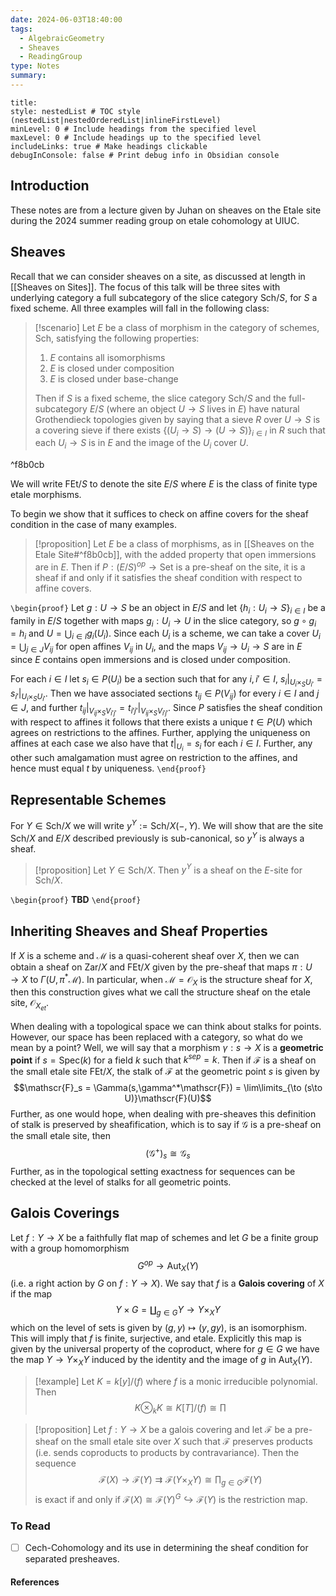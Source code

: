 ```yaml
---
date: 2024-06-03T18:40:00
tags:
  - AlgebraicGeometry
  - Sheaves
  - ReadingGroup
type: Notes
summary:
---
```

```table-of-contents
title: 
style: nestedList # TOC style (nestedList|nestedOrderedList|inlineFirstLevel)
minLevel: 0 # Include headings from the specified level
maxLevel: 0 # Include headings up to the specified level
includeLinks: true # Make headings clickable
debugInConsole: false # Print debug info in Obsidian console
```
## Introduction

These notes are from a lecture given by Juhan on sheaves on the Etale site during the 2024 summer reading group on etale cohomology at UIUC.

## Sheaves

Recall that we can consider sheaves on a site, as discussed at length in [[Sheaves on Sites]]. The focus of this talk will be three sites with underlying category a full subcategory of the slice category $\mathsf{Sch}/S$, for $S$ a fixed scheme. All three examples will fall in the following class:

>[!scenario] 
>Let $E$ be a class of morphism in the category of schemes, $\mathsf{Sch}$, satisfying the following properties:
>1. $E$ contains all isomorphisms
>2. $E$ is closed under composition
>3. $E$ is closed under base-change
>   
>Then if $S$ is a fixed scheme, the slice category $\mathsf{Sch}/S$ and the full-subcategory $E/S$ (where an object $U\to S$ lives in $E$) have natural Grothendieck topologies given by saying that a sieve $R$ over $U\to S$ is a covering sieve if there exists $\{(U_i\to S)\to (U\to S)\}_{i \in I}$ in $R$ such that each $U_i\to S$ is in $E$ and the image of the $U_i$ cover $U$.

^f8b0cb

We will write $\mathsf{FEt}/S$ to denote the site $E/S$ where $E$ is the class of finite type etale morphisms.

To begin we show that it suffices to check on affine covers for the sheaf condition in the case of many examples.

>[!proposition]
>Let $E$ be a class of morphisms, as in [[Sheaves on the Etale Site#^f8b0cb]], with the added property that open immersions are in $E$. Then if $P:(E/S)^{op}\to \mathsf{Set}$ is a pre-sheaf on the site, it is a sheaf if and only if it satisfies the sheaf condition with respect to affine covers.

`\begin{proof}`
Let $g:U\to S$ be an object in $E/S$ and let $\{h_i:U_i\to S\}_{i \in I}$ be a family in $E/S$ together with maps $g_i:U_i\to U$ in the slice category, so $g\circ g_i = h_i$ and $U = \bigcup_{i \in I}g_i(U_i)$. Since each $U_i$ is a scheme, we can take a cover $U_i = \bigcup_{j \in J}V_{ij}$ for open affines $V_{ij}$ in $U_i$, and the maps $V_{ij}\to U_i\to S$ are in $E$ since $E$ contains open immersions and is closed under composition.

For each $i \in I$ let $s_i \in P(U_i)$ be a section such that for any $i,i' \in I$, $s_i\vert_{U_i\times_SU_{i'}} = s_{i'}\vert_{U_i\times_SU_{i'}}$. Then we have associated sections $t_{ij} \in P(V_{ij})$ for every $i \in I$ and $j \in J$, and further $t_{ij}\vert_{V_{ij}\times_SV_{i'j'}} = t_{i'j'}\vert_{V_{ij}\times_SV_{i'j'}}$. Since $P$ satisfies the sheaf condition with respect to affines it follows that there exists a unique $t \in P(U)$ which agrees on restrictions to the affines. Further, applying the uniqueness on affines at each case we also have that $t\vert_{U_i} = s_i$ for each $i \in I$. Further, any other such amalgamation must agree on restriction to the affines, and hence must equal $t$ by uniqueness.
`\end{proof}`

## Representable Schemes

For $Y \in \mathsf{Sch}/X$ we will write $y^Y := \mathsf{Sch}/X(-,Y)$. We will show that are the site $\mathsf{Sch}/X$ and $E/X$ described previously is sub-canonical, so $y^Y$ is always a sheaf.

>[!proposition]
>Let $Y \in \mathsf{Sch}/X$. Then $y^Y$ is a sheaf on the $E$-site for $\mathsf{Sch}/X$.

`\begin{proof}`
**TBD**
`\end{proof}`


## Inheriting Sheaves and Sheaf Properties

If $X$ is a scheme and $\mathscr{M}$ is a quasi-coherent sheaf over $X$, then we can obtain a sheaf on $\mathsf{Zar}/X$ and $\mathsf{FEt}/X$ given by the pre-sheaf that maps $\pi:U\to X$ to $\Gamma(U,\pi^*\mathscr{M})$. In particular, when $\mathscr{M} = \mathcal{O}_X$ is the structure sheaf for $X$, then this construction gives what we call the structure sheaf on the etale site, $\mathcal{O}_{X_{et}}$.


When dealing with a topological space we can think about stalks for points. However, our space has been replaced with a category, so what do we mean by a point? Well, we will say that a morphism $\gamma:s\to X$ is a **geometric point** if $s = \mathsf{Spec}(k)$ for a field $k$ such that $k^{sep} = k$. Then if $\mathscr{F}$ is a sheaf on the small etale site $\mathsf{FEt}/X$, the stalk of $\mathscr{F}$ at the geometric point $s$ is given by
$$\mathscr{F}_s = \Gamma(s,\gamma^*\mathscr{F}) = \lim\limits_{\to (s\to U)}\mathscr{F}(U)$$
Further, as one would hope, when dealing with pre-sheaves this definition of stalk is preserved by sheafification, which is to say if $\mathscr{G}$ is a pre-sheaf on the small etale site, then
$$(\mathscr{G}^+)_s \cong \mathscr{G}_s$$
Further, as in the topological setting exactness for sequences can be checked at the level of stalks for all geometric points.


## Galois Coverings

Let $f:Y\to X$ be a faithfully flat map of schemes and let $G$ be a finite group with a group homomorphism
$$G^{op}\to \text{Aut}_X(Y)$$
(i.e. a right action by $G$ on $f:Y\to X$). We say that $f$ is a **Galois covering** of $X$ if the map
$$Y\times G = \coprod_{g \in G}Y\to Y\times_XY$$
which on the level of sets is given by $(g,y)\mapsto (y,gy)$, is an isomorphism. This will imply that $f$ is finite, surjective, and etale. Explicitly this map is given by the universal property of the coproduct, where for $g \in G$ we have the map $Y\to Y\times_XY$ induced by the identity and the image of $g$ in $\text{Aut}_X(Y)$.

>[!example]
>Let $K = k[y]/(f)$ where $f$ is a monic irreducible polynomial. Then $$K\otimes_kK \cong K[T]/(f) \cong \prod_{}$$


>[!proposition]
>Let $f:Y\to X$ be a galois covering and let $\mathscr{F}$ be a pre-sheaf on the small etale site over $X$ such that $\mathscr{F}$ preserves products (i.e. sends coproducts to products by contravariance). Then the sequence $$\mathscr{F}(X)\to \mathscr{F}(Y)\rightrightarrows \mathscr{F}(Y\times_XY)\cong \prod_{g \in G}\mathscr{F}(Y)$$
>is exact if and only if $\mathscr{F}(X) \cong \mathscr{F}(Y)^G\hookrightarrow \mathscr{F}(Y)$ is the restriction map.

### To Read

- [ ] Cech-Cohomology and its use in determining the sheaf condition for separated presheaves.

#### References